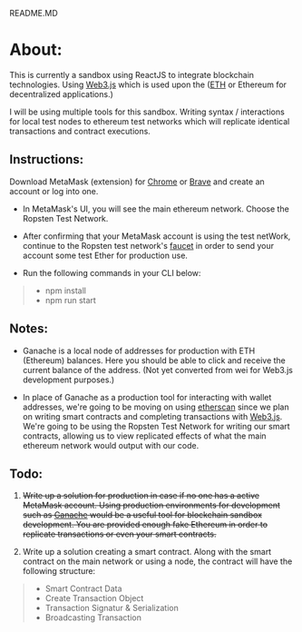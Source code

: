 README.MD

# About:

This is currently a sandbox using ReactJS to integrate blockchain technologies. Using [Web3.js](https://web3js.readthedocs.io/en/1.0/index.html) which is used upon the ([ETH](https://www.ethereum.org/) or Ethereum for decentralized applications.)

I will be using multiple tools for this sandbox. Writing syntax / interactions for local test nodes to ethereum test networks which will replicate identical transactions and contract executions.

## Instructions:
Download MetaMask (extension) for [Chrome](https://www.google.com/chrome/?brand=CHBD&gclid=Cj0KCQiA1sriBRD-ARIsABYdwwE9fD-LW_b1qDbDV9eROqzGYZZepnYdRqSrIWb2RWD3nNnFNZdFpXcaAovfEALw_wcB&gclsrc=aw.ds) or [Brave](https://brave.com/) and create an account or log into one.

- In MetaMask's UI, you will see the main ethereum network. Choose the Ropsten Test Network.

- After confirming that your MetaMask account is using the test netWork, continue to the Ropsten test network's [faucet](https://faucet.ropsten.be/) in order to send your account some test Ether for production use.

- Run the following commands in your CLI below:
> - npm install
> - npm run start

## Notes:
- Ganache is a local node of addresses for production with ETH (Ethereum) balances. Here you should be able to click and receive the current balance of the address. (Not yet converted from wei for Web3.js development purposes.)

- In place of Ganache as a production tool for interacting with wallet addresses, we're going to be moving on using [etherscan](https://etherscan.io/) since we plan on writing smart contracts and completing transactions with [Web3.js](https://web3js.readthedocs.io/en/1.0/index.html). We're going to be using the Ropsten Test Network for writing our smart contracts, allowing us to view replicated effects of what the main ethereum network would output with our code.

## Todo:

1. ~~Write up a solution for production in case if no one has a active MetaMask account. Using production environments for development such as [Ganache](https://truffleframework.com/docs/ganache/overview) would be a useful tool for blockchain sandbox development. You are provided enough fake Ethereum in order to replicate transactions or even your smart contracts.~~

2. Write up a solution creating a smart contract. Along with the smart contract on the main network or using a node, the contract will have the following structure:
> - Smart Contract Data
> - Create Transaction Object
> - Transaction Signatur & Serialization
> - Broadcasting Transaction